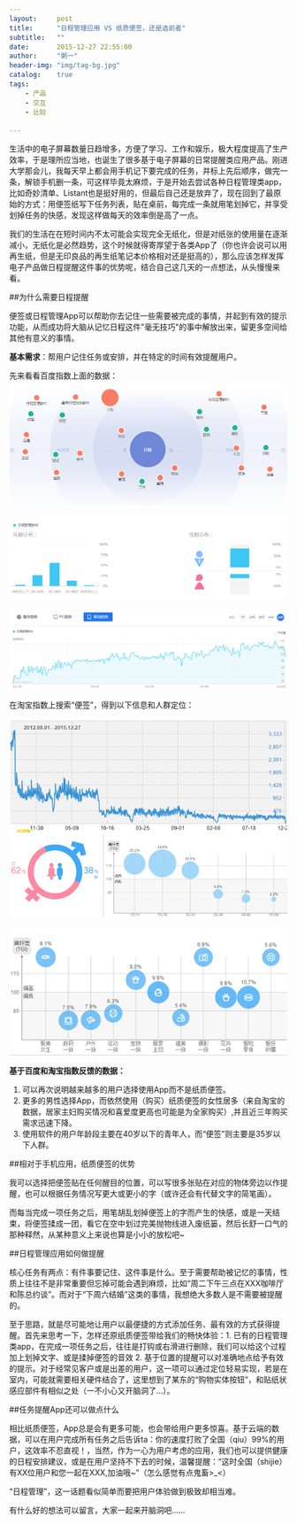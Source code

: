 ```yaml
---
layout:     post
title:      "日程管理应用 VS 纸质便签，还是选前者"
subtitle:   ""
date:       2015-12-27 22:55:00
author:     "粥一"
header-img: "img/tag-bg.jpg"
catalog:	true
tags:
    - 产品
    - 交互
    - 比较
    
---
```


生活中的电子屏幕数量日趋增多，方便了学习、工作和娱乐，极大程度提高了生产效率，于是理所应当地，也诞生了很多基于电子屏幕的日常提醒类应用产品。刚进大学那会儿，我每天早上都会用手机记下要完成的任务，并标上先后顺序，做完一条，解锁手机删一条，可这样毕竟太麻烦，于是开始去尝试各种日程管理类app，比如奇妙清单、Listant也是挺好用的，但最后自己还是放弃了，现在回到了最原始的方式：用便签纸写下任务列表，贴在桌前，每完成一条就用笔划掉它，并享受划掉任务的快感，发现这样做每天的效率倒是高了一点。

我们的生活在在短时间内不太可能会实现完全无纸化，但是对纸张的使用量在逐渐减小，无纸化是必然趋势，这个时候就得寄厚望于各类App了（你也许会说可以用再生纸，但是无印良品的再生纸笔记本价格相对还是挺高的），那么应该怎样发挥电子产品做日程提醒这件事的优势呢，结合自己这几天的一点想法，从头慢慢来看。

##为什么需要日程提醒

便签或日程管理App可以帮助你去记住一些需要被完成的事情，并起到有效的提示功能，从而成功将大脑从记忆日程这件"毫无技巧"的事中解放出来，留更多空间给其他有意义的事情。

****基本需求****：帮用户记住任务或安排，并在特定的时间有效提醒用户。

先来看看百度指数上面的数据：
![from百度指数](/img/in-post/2015-12-27/01.png)


![年龄和性别分布](/img/in-post/2015-12-27/02.png)

![“日程管理软件"移动端搜索趋势](/img/in-post/2015-12-27/03.png)

在淘宝指数上搜索“便签”，得到以下信息和人群定位：

![2012.8-2015.12“便签”搜索情况](/img/in-post/2015-12-27/04.png)
![性别和年龄比例](/img/in-post/2015-12-27/05.png)

![爱好](/img/in-post/2015-12-27/06.png)

**基于百度和淘宝指数反馈的数据：**
1. 可以再次说明越来越多的用户选择使用App而不是纸质便签。
2. 更多的男性选择App，而依然使用（购买）纸质便签的女性居多（来自淘宝的数据，居家主妇购买情况和喜爱度更高也可能是为全家购买）,并且近三年购买需求迅速下降。
3. 使用软件的用户年龄段主要在40岁以下的青年人，而“便签”则主要是35岁以下人群。

##相对于手机应用，纸质便签的优势

我可以选择把便签贴在任何醒目的位置，可以写很多张贴在对应的物体旁边以作提醒，也可以根据任务情况写更大或更小的字（或许还会有代替文字的简笔画）。

而每当完成一项任务之后，用笔胡乱划掉便签上的字而产生的快感，或是一天结束，将便签揉成一团，看它在空中划过完美抛物线进入废纸篓，然后长舒一口气的那种释然，从某种意义上来说也算是小小的放松吧~

##日程管理应用如何做提醒

核心任务有两点：有件事要记住、这件事是什么。至于需要帮助被记忆的事情，性质上往往不是非常重要但忘掉可能会遇到麻烦，比如“周二下午三点在XXX咖啡厅和陈总约谈”。而对于“下周六结婚”这类的事情，我想绝大多数人是不需要被提醒的。

至于思路，就是尽可能地让用户以最便捷的方式添加任务、最有效的方式获得提醒。首先来思考一下，怎样还原纸质便签带给我们的畅快体验：1. 已有的日程管理类app，在完成一项任务之后，往往是打钩或右滑进行删除，我们可以给这个过程加上划掉文字、或是揉掉便签的音效 2. 基于位置的提醒可以对准确地点给予有效的提示。对于经常见客户或是出差的用户，这一项可以通过定位轻易实现，若是在室内，可能就需要相关硬件结合了，这里想到了某东的“购物实体按钮”，和贴纸状感应部件有相似之处（一不小心又开脑洞了...）。

##任务提醒App还可以做点什么

相比纸质便签，App总是会有更多可能，也会带给用户更多惊喜。基于云端的数据，可以在用户完成所有任务之后告诉ta：你的速度打败了全国（qiu）99%的用户，这效率不忍直视！，当然，作为一心为用户考虑的应用，我们也可以提供健康的日程安排建议，或是在用户坚持不下去的时候，温馨提醒：“这时全国（shijie）有XX位用户和您一起在XXX,加油哦~”（怎么感觉有点鬼畜>_<）

“日程管理”，这一话题看似简单而要把用户体验做到极致却相当难。

有什么好的想法可以留言，大家一起来开脑洞吧……